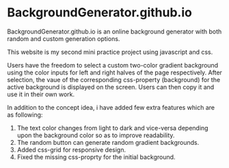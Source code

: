 # BackgroundGenerator.github.io
BackgroundGenerator.github.io is an online background generator with both random and custom generation options.

This website is my second mini practice project using javascript and css.

Users have the freedom to select a custom two-color gradient background using the color inputs for left and right halves of the page respectively.
After selection, the vaue of the corresponding css-property (background) for the active background is displayed on the screen.
Users can then copy it and use it in their own work.

In addition to the concept idea, i have added few extra features which are as following:
1. The text color changes from light to dark and vice-versa depending upon the background color so as to improve readability.
2. The random button can generate random gradient backgrounds.
3. Added css-grid for responsive design.
4. Fixed the missing css-proprty for the initial background.
